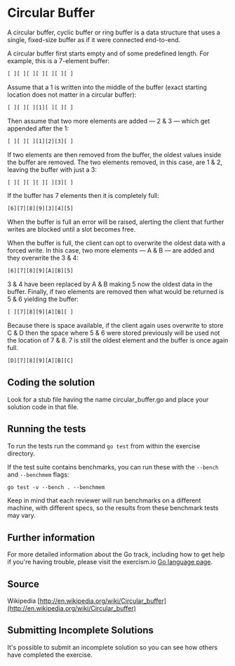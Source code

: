 # Circular Buffer

A circular buffer, cyclic buffer or ring buffer is a data structure that
uses a single, fixed-size buffer as if it were connected end-to-end.

A circular buffer first starts empty and of some predefined length. For
example, this is a 7-element buffer:

```txt
[ ][ ][ ][ ][ ][ ][ ]
```

Assume that a 1 is written into the middle of the buffer (exact starting
location does not matter in a circular buffer):

```txt
[ ][ ][ ][1][ ][ ][ ]
```

Then assume that two more elements are added — 2 & 3 — which get
appended after the 1:

```txt
[ ][ ][ ][1][2][3][ ]
```

If two elements are then removed from the buffer, the oldest values
inside the buffer are removed. The two elements removed, in this case,
are 1 & 2, leaving the buffer with just a 3:

```txt
[ ][ ][ ][ ][ ][3][ ]
```

If the buffer has 7 elements then it is completely full:

```txt
[6][7][8][9][3][4][5]
```

When the buffer is full an error will be raised, alerting the client
that further writes are blocked until a slot becomes free.

When the buffer is full, the client can opt to overwrite the oldest
data with a forced write. In this case, two more elements — A & B —
are added and they overwrite the 3 & 4:

```txt
[6][7][8][9][A][B][5]
```

3 & 4 have been replaced by A & B making 5 now the oldest data in the
buffer. Finally, if two elements are removed then what would be
returned is 5 & 6 yielding the buffer:

```txt
[ ][7][8][9][A][B][ ]
```

Because there is space available, if the client again uses overwrite
to store C & D then the space where 5 & 6 were stored previously will
be used not the location of 7 & 8. 7 is still the oldest element and
the buffer is once again full.

```txt
[D][7][8][9][A][B][C]
```

## Coding the solution

Look for a stub file having the name circular_buffer.go
and place your solution code in that file.

## Running the tests

To run the tests run the command `go test` from within the exercise directory.

If the test suite contains benchmarks, you can run these with the `--bench` and `--benchmem`
flags:

```txt
go test -v --bench . --benchmem
```

Keep in mind that each reviewer will run benchmarks on a different machine, with
different specs, so the results from these benchmark tests may vary.

## Further information

For more detailed information about the Go track, including how to get help if
you're having trouble, please visit the exercism.io [Go language page](http://exercism.io/languages/go/resources).

## Source

Wikipedia [http://en.wikipedia.org/wiki/Circular_buffer](http://en.wikipedia.org/wiki/Circular_buffer)

## Submitting Incomplete Solutions

It's possible to submit an incomplete solution so you can see how others have completed the exercise.
